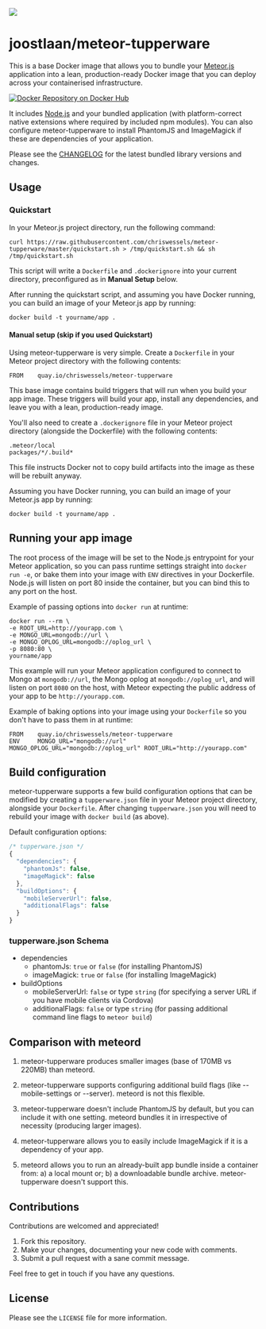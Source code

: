 [![](https://badge.imagelayers.io/joostlaan/meteor-tupperware:latest.svg)](https://imagelayers.io/?images=joostlaan/meteor-tupperware:latest 'Get your own badge on imagelayers.io')

# joostlaan/meteor-tupperware

This is a base Docker image that allows you to bundle your [Meteor.js](https://www.meteor.com) application into a lean, production-ready Docker image that you can deploy across your containerised infrastructure.

[![Docker Repository on Docker Hub](https://hub.docker.com/r/joostlaan/meteor-tupperware/ "Docker Repository on Docker Hub")](https://hub.docker.com/r/joostlaan/meteor-tupperware/)

It includes [Node.js](https://nodejs.org/) and your bundled application (with platform-correct native extensions where required by included npm modules). You can also configure meteor-tupperware to install PhantomJS and ImageMagick if these are dependencies of your application.

Please see the [CHANGELOG](https://github.com/joostvanderlaan/meteor-tupperware/blob/master/CHANGELOG.md) for the latest bundled library versions and changes.

## Usage

### Quickstart

In your Meteor.js project directory, run the following command:

    curl https://raw.githubusercontent.com/chriswessels/meteor-tupperware/master/quickstart.sh > /tmp/quickstart.sh && sh /tmp/quickstart.sh

This script will write a `Dockerfile` and `.dockerignore` into your current directory, preconfigured as in **Manual Setup** below.

After running the quickstart script, and assuming you have Docker running, you can build an image of your Meteor.js app by running:

    docker build -t yourname/app .

#### Manual setup (skip if you used Quickstart)

Using meteor-tupperware is very simple. Create a `Dockerfile` in your Meteor project directory with the following contents:

    FROM    quay.io/chriswessels/meteor-tupperware

This base image contains build triggers that will run when you build your app image. These triggers will build your app, install any dependencies, and leave you with a lean, production-ready image.

You'll also need to create a `.dockerignore` file in your Meteor project directory (alongside the Dockerfile) with the following contents:

    .meteor/local
    packages/*/.build*

This file instructs Docker not to copy build artifacts into the image as these will be rebuilt anyway.

Assuming you have Docker running, you can build an image of your Meteor.js app by running:

    docker build -t yourname/app .

## Running your app image

The root process of the image will be set to the Node.js entrypoint for your Meteor application, so you can pass runtime settings straight into `docker run -e`, or bake them into your image with `ENV` directives in your Dockerfile. Node.js will listen on port 80 inside the container, but you can bind this to any port on the host.

Example of passing options into `docker run` at runtime:

    docker run --rm \
    -e ROOT_URL=http://yourapp.com \
    -e MONGO_URL=mongodb://url \
    -e MONGO_OPLOG_URL=mongodb://oplog_url \
    -p 8080:80 \
    yourname/app

This example will run your Meteor application configured to connect to Mongo at `mongodb://url`, the Mongo oplog at `mongodb://oplog_url`, and will listen on port `8080` on the host, with Meteor expecting the public address of your app to be `http://yourapp.com`.

Example of baking options into your image using your `Dockerfile` so you don't have to pass them in at runtime:

    FROM    quay.io/chriswessels/meteor-tupperware
    ENV     MONGO_URL="mongodb://url" MONGO_OPLOG_URL="mongodb://oplog_url" ROOT_URL="http://yourapp.com"

## Build configuration

meteor-tupperware supports a few build configuration options that can be modified by creating a `tupperware.json` file in your Meteor project directory, alongside your `Dockerfile`. After changing `tupperware.json` you will need to rebuild your image with `docker build` (as above).

Default configuration options:

```javascript
/* tupperware.json */
{
  "dependencies": {
    "phantomJs": false,
    "imageMagick": false
  },
  "buildOptions": {
    "mobileServerUrl": false,
    "additionalFlags": false
  }
}
```

### tupperware.json Schema

- dependencies
  - phantomJs: `true` or `false` (for installing PhantomJS)
  - imageMagick: `true` or `false` (for installing ImageMagick)
- buildOptions
  - mobileServerUrl: `false` or type `string` (for specifying a server URL if you have mobile clients via Cordova)
  - additionalFlags: `false` or type `string` (for passing additional command line flags to `meteor build`)

## Comparison with meteord

1. meteor-tupperware produces smaller images (base of 170MB vs 220MB) than meteord.

1. meteor-tupperware supports configuring additional build flags (like --mobile-settings or --server). meteord is not this flexible.

1. meteor-tupperware doesn't include PhantomJS by default, but you can include it with one setting. meteord bundles it in irrespective of necessity (producing larger images).

1. meteor-tupperware allows you to easily include ImageMagick if it is a dependency of your app.

1. meteord allows you to run an already-built app bundle inside a container from: a) a local mount or; b) a downloadable bundle archive. meteor-tupperware doesn't support this.

## Contributions

Contributions are welcomed and appreciated!

1. Fork this repository.
1. Make your changes, documenting your new code with comments.
1. Submit a pull request with a sane commit message.

Feel free to get in touch if you have any questions.

## License

Please see the `LICENSE` file for more information.
